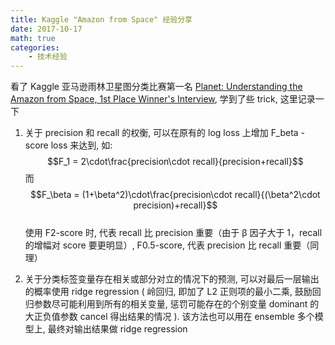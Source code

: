 ```yaml
---
title: Kaggle "Amazon from Space" 经验分享
date: 2017-10-17
math: true
categories:
    - 技术经验
---
```

看了 Kaggle 亚马逊雨林卫星图分类比赛第一名 [Planet: Understanding the Amazon from Space, 1st Place Winner's Interview](http://blog.kaggle.com/2017/10/17/planet-understanding-the-amazon-from-space-1st-place-winners-interview/), 学到了些 trick, 这里记录一下  
<!--more-->
1. 关于 precision 和 recall 的权衡, 可以在原有的 log loss 上增加 F_beta - score loss 来达到, 如:
$$F_1 = 2\cdot\frac{precision\cdot recall}{precision+recall}$$
而
$$F_\beta = (1+\beta^2)\cdot\frac{precision\cdot recall}{(\beta^2\cdot precision)+recall}$$  
使用 F2-score 时, 代表 recall 比 precision 重要（由于 β 因子大于 1，recall 的增幅对 score 要更明显）, F0.5-score, 代表 precision 比 recall 重要（同理）  

2. 关于分类标签变量存在相关或部分对立的情况下的预测, 可以对最后一层输出的概率使用 ridge regression ( 岭回归, 即加了 L2 正则项的最小二乘, 鼓励回归参数尽可能利用到所有的相关变量, 惩罚可能存在的个别变量 dominant 的大正负值参数 cancel 得出结果的情况 ). 该方法也可以用在 ensemble 多个模型上, 最终对输出结果做 ridge regression

